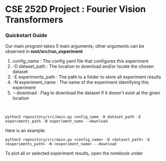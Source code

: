# CSE 252D Project : Fourier Vision Transformers

### Quickstart Guide

Our main program takes 5 main arguments; other arguments can be observed in **root/src/run_experiment**
1. config_name : The config yaml file that configures this experiment
2. -D dataset_path : The location to download and/or locate the chosen dataset
3. -E experiments_path : The path to a folder to store all experiment results
4. -N experiment_name : The name of the experiment identifying this experiment
5. --download : Flag to download the dataset if it doesn't exist at the given location 

<br>

    python3 repository/src/main.py config_name -D dataset_path -E experiments_path -N experiment_name --download

Here is an example:

    python3 repository/src/main.py <config_name> -D <dataset_path> -E <experiments_path> -N <experiment_name> --download

To plot all or selected experiment results, open the notebook under 